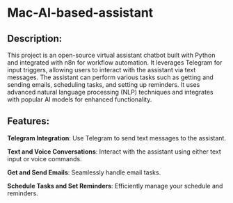 # Mac-AI-based-assistant
## Description: 
This project is an open-source virtual assistant chatbot built with Python and integrated with n8n for workflow automation. It leverages Telegram for input triggers, allowing users to interact with the assistant via text messages. The assistant can perform various tasks such as getting and sending emails, scheduling tasks, and setting up reminders. It uses advanced natural language processing (NLP) techniques and integrates with popular AI models for enhanced functionality.

## Features:

**Telegram Integration**: Use Telegram to send text messages to the assistant.

**Text and Voice Conversations**: Interact with the assistant using either text input or voice commands.

**Get and Send Emails**: Seamlessly handle email tasks.

**Schedule Tasks and Set Reminders**: Efficiently manage your schedule and reminders.
